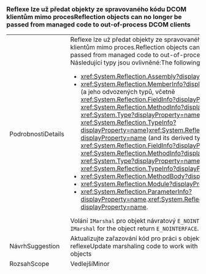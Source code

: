 ### <a name="reflection-objects-can-no-longer-be-passed-from-managed-code-to-out-of-process-dcom-clients"></a><span data-ttu-id="370f5-101">Reflexe lze už předat objekty ze spravovaného kódu DCOM klientům mimo proces</span><span class="sxs-lookup"><span data-stu-id="370f5-101">Reflection objects can no longer be passed from managed code to out-of-process DCOM clients</span></span>

|   |   |
|---|---|
|<span data-ttu-id="370f5-102">Podrobnosti</span><span class="sxs-lookup"><span data-stu-id="370f5-102">Details</span></span>|<span data-ttu-id="370f5-103">Reflexe lze už předat objekty ze spravovaného kódu DCOM klientům mimo proces.</span><span class="sxs-lookup"><span data-stu-id="370f5-103">Reflection objects can no longer be passed from managed code to out-of-process DCOM clients.</span></span> <span data-ttu-id="370f5-104">Následující typy jsou ovlivněné:</span><span class="sxs-lookup"><span data-stu-id="370f5-104">The following types are affected:</span></span><ul><li><xref:System.Reflection.Assembly?displayProperty=name></li><li><span data-ttu-id="370f5-105"><xref:System.Reflection.MemberInfo?displayProperty=name> (a jeho odvozených typů, včetně <xref:System.Reflection.FieldInfo?displayProperty=name>, <xref:System.Reflection.MethodInfo?displayProperty=name>, <xref:System.Type?displayProperty=name>, a <xref:System.Reflection.TypeInfo?displayProperty=name>)</span><span class="sxs-lookup"><span data-stu-id="370f5-105"><xref:System.Reflection.MemberInfo?displayProperty=name> (and its derived types, including <xref:System.Reflection.FieldInfo?displayProperty=name>, <xref:System.Reflection.MethodInfo?displayProperty=name>, <xref:System.Type?displayProperty=name>, and <xref:System.Reflection.TypeInfo?displayProperty=name>)</span></span></li><li><xref:System.Reflection.MethodBody?displayProperty=name></li><li><xref:System.Reflection.Module?displayProperty=name></li><li><span data-ttu-id="370f5-106"><xref:System.Reflection.ParameterInfo?displayProperty=name>.</span><span class="sxs-lookup"><span data-stu-id="370f5-106"><xref:System.Reflection.ParameterInfo?displayProperty=name>.</span></span></li></ul><span data-ttu-id="370f5-107">Volání <code>IMarshal</code> pro objekt návratový <code>E_NOINTERFACE</code>.</span><span class="sxs-lookup"><span data-stu-id="370f5-107">Calls to <code>IMarshal</code> for the object return <code>E_NOINTERFACE</code>.</span></span>|
|<span data-ttu-id="370f5-108">Návrh</span><span class="sxs-lookup"><span data-stu-id="370f5-108">Suggestion</span></span>|<span data-ttu-id="370f5-109">Aktualizujte zařazování kód pro práci s objekty bez reflexe</span><span class="sxs-lookup"><span data-stu-id="370f5-109">Update marshaling code to work with non-reflection objects</span></span>|
|<span data-ttu-id="370f5-110">Rozsah</span><span class="sxs-lookup"><span data-stu-id="370f5-110">Scope</span></span>|<span data-ttu-id="370f5-111">Vedlejší</span><span class="sxs-lookup"><span data-stu-id="370f5-111">Minor</span></span>|
|<span data-ttu-id="370f5-112">Version</span><span class="sxs-lookup"><span data-stu-id="370f5-112">Version</span></span>|<span data-ttu-id="370f5-113">4.6</span><span class="sxs-lookup"><span data-stu-id="370f5-113">4.6</span></span>|
|<span data-ttu-id="370f5-114">Typ</span><span class="sxs-lookup"><span data-stu-id="370f5-114">Type</span></span>|<span data-ttu-id="370f5-115">Modul runtime</span><span class="sxs-lookup"><span data-stu-id="370f5-115">Runtime</span></span>|

